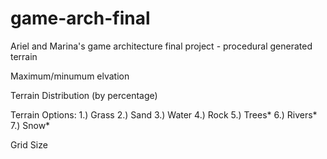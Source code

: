 # game-arch-final
Ariel and Marina's game architecture final project - procedural generated terrain 

Maximum/minumum elvation 

Terrain Distribution (by percentage)

Terrain Options:
  1.) Grass
  2.) Sand
  3.) Water
  4.) Rock
  5.) Trees*
  6.) Rivers*
  7.) Snow*

Grid Size

  

  
